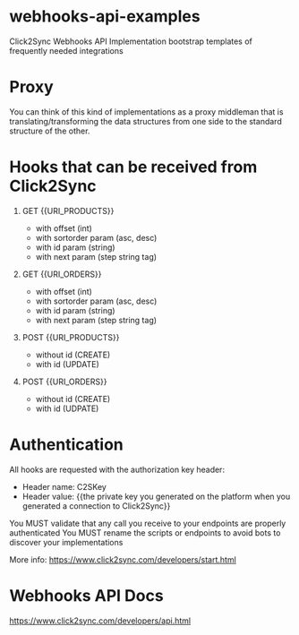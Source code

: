 # webhooks-api-examples
Click2Sync Webhooks API Implementation bootstrap templates of frequently needed integrations

# Proxy
You can think of this kind of implementations as a proxy middleman that is translating/transforming the data structures from one side to the standard structure of the other.

# Hooks that can be received from Click2Sync

1. GET {{URI_PRODUCTS}}
    * with offset (int)
    * with sortorder param (asc, desc)
    * with id param (string)
    * with next param (step string tag)

2. GET {{URI_ORDERS}}
    * with offset (int)
    * with sortorder param (asc, desc)
    * with id param (string)
    * with next param (step string tag)

3. POST {{URI_PRODUCTS}}
    * without id (CREATE)
    * with id (UPDATE)

4. POST {{URI_ORDERS}}
    * without id (CREATE)
    * with id (UDPATE)

# Authentication

All hooks are requested with the authorization key header:

* Header name: C2SKey
* Header value: {{the private key you generated on the platform when you generated a connection to Click2Sync}}

You MUST validate that any call you receive to your endpoints are properly authenticated
You MUST rename the scripts or endpoints to avoid bots to discover your implementations

More info:
https://www.click2sync.com/developers/start.html

# Webhooks API Docs

https://www.click2sync.com/developers/api.html
